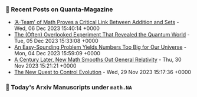 ### 📝 Recent Posts on Quanta-Magazine
<!-- quanta starts -->
* <a href="https://www.quantamagazine.org/a-team-of-math-proves-a-critical-link-between-addition-and-sets-20231206/">‘A-Team’ of Math Proves a Critical Link Between Addition and Sets</a> - Wed, 06 Dec 2023 15:40:14 +0000
* <a href="https://www.quantamagazine.org/the-often-overlooked-experiment-that-revealed-the-quantum-world-20231205/">The (Often) Overlooked Experiment That Revealed the Quantum World</a> - Tue, 05 Dec 2023 15:33:08 +0000
* <a href="https://www.quantamagazine.org/an-easy-sounding-problem-yields-numbers-too-big-for-our-universe-20231204/">An Easy-Sounding Problem Yields Numbers Too Big for Our Universe</a> - Mon, 04 Dec 2023 15:59:09 +0000
* <a href="https://www.quantamagazine.org/a-century-later-new-math-smooths-out-general-relativity-20231130/">A Century Later, New Math Smooths Out General Relativity</a> - Thu, 30 Nov 2023 15:21:21 +0000
* <a href="https://www.quantamagazine.org/the-new-quest-to-control-evolution-20231129/">The New Quest to Control Evolution</a> - Wed, 29 Nov 2023 15:17:36 +0000
<!-- quanta ends -->
### 📝 Today's Arxiv Manuscripts under ``math.NA``
<!-- arxiv-math-na starts -->

<!-- arxiv-math-na ends -->
